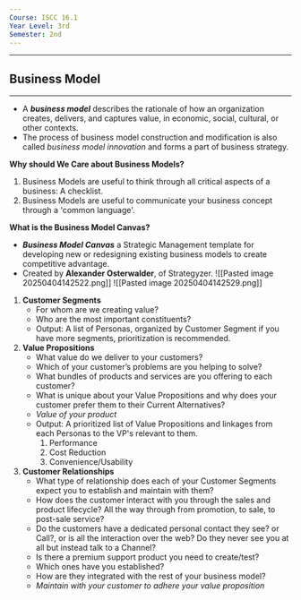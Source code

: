 ```yaml
---
Course: ISCC 16.1
Year Level: 3rd
Semester: 2nd
---
```

---

## Business Model
---
- A ***business model*** describes the rationale of how an organization creates, delivers, and captures value, in economic, social, cultural, or other contexts. 
- The process of business model construction and modification is also called *business model innovation* and forms a part of business strategy.

**Why should We Care about Business Models?**
1. Business Models are useful to think through all critical aspects of a business: A checklist.
2. Business Models are useful to communicate your business concept through a 'common language'.

**What is the Business Model Canvas?**
- ***Business Model Canvas*** a Strategic Management template for developing new or redesigning existing business models to create competitive advantage.
- Created by **Alexander Osterwalder**, of Strategyzer.
![[Pasted image 20250404142522.png]]
![[Pasted image 20250404142529.png]]
1. **Customer Segments**
	- For whom are we creating value?
	- Who are the most important constituents?
	- Output: A list of Personas, organized by Customer Segment if you have more segments, prioritization is recommended.
2. **Value Propositions**
	- What value do we deliver to your customers?
	- Which of your customer’s problems are you helping to solve?
	- What bundles of products and services are you offering to each customer?
	- What is unique about your Value Propositions and why does your customer prefer them to their Current Alternatives?
	- *Value of your product*
	- Output: A prioritized list of Value Propositions and linkages from each Personas to the VP's relevant to them.
		1. Performance
		2. Cost Reduction
		3. Convenience/Usability
3. **Customer Relationships**
	- What type of relationship does each of your Customer Segments expect you to establish and maintain with them?
	- How does the customer interact with you through the sales and product lifecycle? All the way through from promotion, to sale, to post-sale service?
	- Do the customers have a dedicated personal contact they see? or Call?, or is all the interaction over the web? Do they never see you at all but instead talk to a Channel? 
	- Is there a premium support product you need to create/test?  
	- Which ones have you established?  
	- How are they integrated with the rest of your business model?
	- *Maintain with your customer to adhere your value proposition*